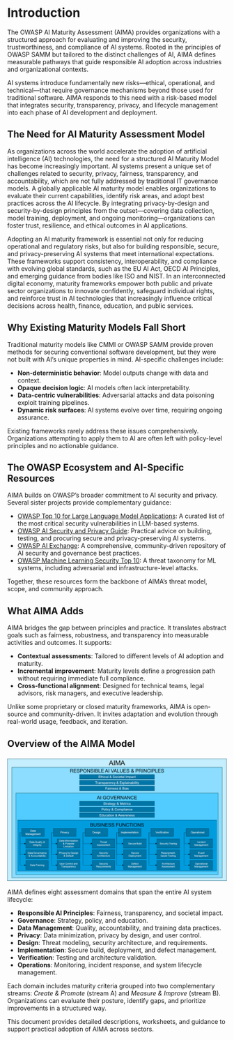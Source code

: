 # Introduction

The OWASP AI Maturity Assessment (AIMA) provides organizations with a structured approach for evaluating and improving the security, trustworthiness, and compliance of AI systems. Rooted in the principles of OWASP SAMM but tailored to the distinct challenges of AI, AIMA defines measurable pathways that guide responsible AI adoption across industries and organizational contexts.

AI systems introduce fundamentally new risks—ethical, operational, and technical—that require governance mechanisms beyond those used for traditional software. AIMA responds to this need with a risk-based model that integrates security, transparency, privacy, and lifecycle management into each phase of AI development and deployment.


## The Need for AI Maturity Assessment Model

As organizations across the world accelerate the adoption of artificial intelligence (AI) technologies, the need for a structured AI Maturity Model  has become increasingly important. AI systems present a unique set of challenges related to security, privacy, fairness, transparency, and accountability, which are not fully addressed by traditional IT governance models. A globally applicable AI maturity model enables organizations to evaluate their current capabilities, identify risk areas, and adopt best practices across the AI lifecycle. By integrating privacy-by-design and security-by-design principles from the outset—covering data collection, model training, deployment, and ongoing monitoring—organizations can foster trust, resilience, and ethical outcomes in AI applications.

Adopting an AI maturity framework is essential not only for reducing operational and regulatory risks, but also for building responsible, secure, and privacy-preserving AI systems that meet international expectations. These frameworks support consistency, interoperability, and compliance with evolving global standards, such as the EU AI Act, OECD AI Principles, and emerging guidance from bodies like ISO and NIST. In an interconnected digital economy, maturity frameworks empower both public and private sector organizations to innovate confidently, safeguard individual rights, and reinforce  trust in AI technologies that increasingly influence critical decisions across health, finance, education, and public services.

## Why Existing Maturity Models Fall Short

Traditional maturity models like CMMI or OWASP SAMM provide proven methods for securing conventional software development, but they were not built with AI’s unique properties in mind. AI-specific challenges include:

- **Non-deterministic behavior**: Model outputs change with data and context.
- **Opaque decision logic**: AI models often lack interpretability.
- **Data-centric vulnerabilities**: Adversarial attacks and data poisoning exploit training pipelines.
- **Dynamic risk surfaces**: AI systems evolve over time, requiring ongoing assurance.

Existing frameworks rarely address these issues comprehensively. Organizations attempting to apply them to AI are often left with policy-level principles and no actionable guidance.

## The OWASP Ecosystem and AI-Specific Resources

AIMA builds on OWASP’s broader commitment to AI security and privacy. Several sister projects provide complementary guidance:

- [OWASP Top 10 for Large Language Model Applications](https://owasp.org/www-project-top-10-for-large-language-model-applications/): A curated list of the most critical security vulnerabilities in LLM-based systems.
- [OWASP AI Security and Privacy Guide](https://owasp.org/www-project-ai-security-and-privacy-guide/): Practical advice on building, testing, and procuring secure and privacy-preserving AI systems.
- [OWASP AI Exchange](https://owaspai.org): A comprehensive, community-driven repository of AI security and governance best practices.
- [OWASP Machine Learning Security Top 10](https://owasp.org/www-project-machine-learning-security-top-10/): A threat taxonomy for ML systems, including adversarial and infrastructure-level attacks.

Together, these resources form the backbone of AIMA’s threat model, scope, and community approach.

## What AIMA Adds

AIMA bridges the gap between principles and practice. It translates abstract goals such as fairness, robustness, and transparency into measurable activities and outcomes. It supports:

- **Contextual assessments**: Tailored to different levels of AI adoption and maturity.
- **Incremental improvement**: Maturity levels define a progression path without requiring immediate full compliance.
- **Cross-functional alignment**: Designed for technical teams, legal advisors, risk managers, and executive leadership.

Unlike some proprietary or closed maturity frameworks, AIMA is open-source and community-driven. It invites adaptation and evolution through real-world usage, feedback, and iteration.

## Overview of the AIMA Model

![AIMA model diagram](../AIMA_model.png)

AIMA defines eight assessment domains that span the entire AI system lifecycle:

- **Responsible AI Principles**: Fairness, transparency, and societal impact.
- **Governance**: Strategy, policy, and education.
- **Data Management**: Quality, accountability, and training data practices.
- **Privacy**: Data minimization, privacy by design, and user control.
- **Design**: Threat modeling, security architecture, and requirements.
- **Implementation**: Secure build, deployment, and defect management.
- **Verification**: Testing and architecture validation.
- **Operations**: Monitoring, incident response, and system lifecycle management.

Each domain includes maturity criteria grouped into two complementary streams: _Create & Promote_ (stream A) and _Measure & Improve_ (stream B). Organizations can evaluate their posture, identify gaps, and prioritize improvements in a structured way.

This document provides detailed descriptions, worksheets, and guidance to support practical adoption of AIMA across sectors.
